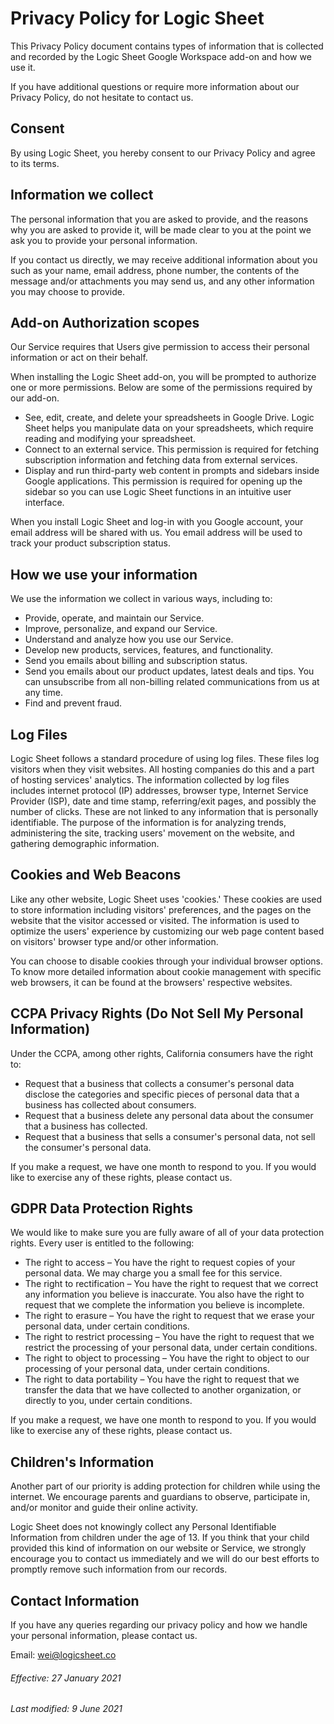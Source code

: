 # Privacy Policy for Logic Sheet
This Privacy Policy document contains types of information that is collected and recorded by the Logic Sheet Google Workspace add-on and how we use it.

If you have additional questions or require more information about our Privacy Policy, do not hesitate to contact us.

## Consent

By using Logic Sheet, you hereby consent to our Privacy Policy and agree to its terms.

## Information we collect

The personal information that you are asked to provide, and the reasons why you are asked to provide it, will be made clear to you at the point we ask you to provide your personal information.

If you contact us directly, we may receive additional information about you such as your name, email address, phone number, the contents of the message and/or attachments you may send us, and any other information you may choose to provide.

## Add-on Authorization scopes

Our Service requires that Users give permission to access their personal information or act on their behalf.

When installing the Logic Sheet add-on, you will be prompted to authorize one or more permissions. Below are some of the permissions required by our add-on.

- See, edit, create, and delete your spreadsheets in Google Drive. Logic Sheet helps you manipulate data on your spreadsheets, which require reading and modifying your spreadsheet.
- Connect to an external service. This permission is required for fetching subscription information and fetching data from external services.
- Display and run third-party web content in prompts and sidebars inside Google applications. This permission is required for opening up the sidebar so you can use Logic Sheet functions in an intuitive user interface.

When you install Logic Sheet and log-in with you Google account, your email address will be shared with us. You email address will be used to track your product subscription status. 

## How we use your information

We use the information we collect in various ways, including to:

- Provide, operate, and maintain our Service.
- Improve, personalize, and expand our Service.
- Understand and analyze how you use our Service.
- Develop new products, services, features, and functionality.
- Send you emails about billing and subscription status.
- Send you emails about our product updates, latest deals and tips. You can unsubscribe from all non-billing related communications from us at any time.
- Find and prevent fraud.
 
## Log Files

Logic Sheet follows a standard procedure of using log files. These files log visitors when they visit websites. All hosting companies do this and a part of hosting services' analytics. The information collected by log files includes internet protocol (IP) addresses, browser type, Internet Service Provider (ISP), date and time stamp, referring/exit pages, and possibly the number of clicks. These are not linked to any information that is personally identifiable. The purpose of the information is for analyzing trends, administering the site, tracking users' movement on the website, and gathering demographic information.

## Cookies and Web Beacons

Like any other website, Logic Sheet uses 'cookies.' These cookies are used to store information including visitors' preferences, and the pages on the website that the visitor accessed or visited. The information is used to optimize the users' experience by customizing our web page content based on visitors' browser type and/or other information.

You can choose to disable cookies through your individual browser options. To know more detailed information about cookie management with specific web browsers, it can be found at the browsers' respective websites.

## CCPA Privacy Rights (Do Not Sell My Personal Information)

Under the CCPA, among other rights, California consumers have the right to:

- Request that a business that collects a consumer's personal data disclose the categories and specific pieces of personal data that a business has collected about consumers.
- Request that a business delete any personal data about the consumer that a business has collected.
- Request that a business that sells a consumer's personal data, not sell the consumer's personal data.

If you make a request, we have one month to respond to you. If you would like to exercise any of these rights, please contact us.

## GDPR Data Protection Rights

We would like to make sure you are fully aware of all of your data protection rights. Every user is entitled to the following:

- The right to access – You have the right to request copies of your personal data. We may charge you a small fee for this service.
- The right to rectification – You have the right to request that we correct any information you believe is inaccurate. You also have the right to request that we complete the information you believe is incomplete.
- The right to erasure – You have the right to request that we erase your personal data, under certain conditions.
- The right to restrict processing – You have the right to request that we restrict the processing of your personal data, under certain conditions.
- The right to object to processing – You have the right to object to our processing of your personal data, under certain conditions.
- The right to data portability – You have the right to request that we transfer the data that we have collected to another organization, or directly to you, under certain conditions.

If you make a request, we have one month to respond to you. If you would like to exercise any of these rights, please contact us.

## Children's Information

Another part of our priority is adding protection for children while using the internet. We encourage parents and guardians to observe, participate in, and/or monitor and guide their online activity.

Logic Sheet does not knowingly collect any Personal Identifiable Information from children under the age of 13. If you think that your child provided this kind of information on our website or Service, we strongly encourage you to contact us immediately and we will do our best efforts to promptly remove such information from our records.

## Contact Information

If you have any queries regarding our privacy policy and how we handle your personal information, please contact us.

Email: wei@logicsheet.co


###### Effective: 27 January 2021
###### Last modified: 9 June 2021
